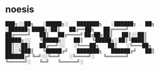 # noesis

███╗░░██╗  ░█████╗░  ███████╗  ░██████╗  ██╗  ░██████╗
████╗░██║  ██╔══██╗  ██╔════╝  ██╔════╝  ██║  ██╔════╝
██╔██╗██║  ██║░░██║  █████╗░░  ╚█████╗░  ██║  ╚█████╗░
██║╚████║  ██║░░██║  ██╔══╝░░  ░╚═══██╗  ██║  ░╚═══██╗
██║░╚███║  ╚█████╔╝  ███████╗  ██████╔╝  ██║  ██████╔╝
╚═╝░░╚══╝  ░╚════╝░  ╚══════╝  ╚═════╝░  ╚═╝  ╚═════╝░
